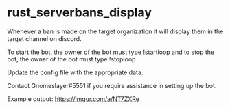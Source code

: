 # rust_serverbans_display
Whenever a ban is made on the target organization it will display them in the target channel on discord.

To start the bot, the owner of the bot must type !startloop and to stop the bot, the owner of the bot must type !stoploop


Update the config file with the appropriate data.

Contact Gnomeslayer#5551 if you require assistance in setting up the bot.

Example output: https://imgur.com/a/NT7ZXRe
